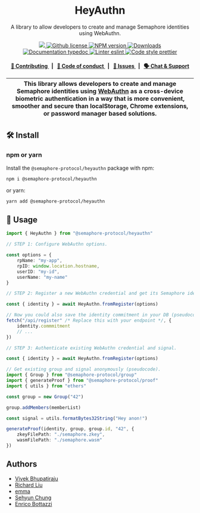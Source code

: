 <p align="center">
    <h1 align="center">
        HeyAuthn
    </h1>
    <p align="center">A library to allow developers to create and manage Semaphore identities using WebAuthn.</p>
</p>

<p align="center">
    <a href="https://github.com/semaphore-protocol">
        <img src="https://img.shields.io/badge/project-Semaphore-blue.svg?style=flat-square">
    </a>
    <a href="https://github.com/semaphore-protocol/semaphore/blob/main/LICENSE">
        <img alt="Github license" src="https://img.shields.io/github/license/semaphore-protocol/semaphore.svg?style=flat-square">
    </a>
    <a href="https://www.npmjs.com/package/@semaphore-protocol/heyauthn">
        <img alt="NPM version" src="https://img.shields.io/npm/v/@semaphore-protocol/heyauthn?style=flat-square" />
    </a>
    <a href="https://npmjs.org/package/@semaphore-protocol/heyauthn">
        <img alt="Downloads" src="https://img.shields.io/npm/dm/@semaphore-protocol/heyauthn.svg?style=flat-square" />
    </a>
    <a href="https://js.semaphore.pse.dev/heyauthn">
        <img alt="Documentation typedoc" src="https://img.shields.io/badge/docs-typedoc-744C7C?style=flat-square">
    </a>
    <a href="https://eslint.org/">
        <img alt="Linter eslint" src="https://img.shields.io/badge/linter-eslint-8080f2?style=flat-square&logo=eslint" />
    </a>
    <a href="https://prettier.io/">
        <img alt="Code style prettier" src="https://img.shields.io/badge/code%20style-prettier-f8bc45?style=flat-square&logo=prettier" />
    </a>
</p>

<div align="center">
    <h4>
        <a href="https://github.com/semaphore-protocol/semaphore/blob/main/CONTRIBUTING.md">
            👥 Contributing
        </a>
        <span>&nbsp;&nbsp;|&nbsp;&nbsp;</span>
        <a href="https://github.com/semaphore-protocol/semaphore/blob/main/CODE_OF_CONDUCT.md">
            🤝 Code of conduct
        </a>
        <span>&nbsp;&nbsp;|&nbsp;&nbsp;</span>
        <a href="https://github.com/semaphore-protocol/semaphore/contribute">
            🔎 Issues
        </a>
        <span>&nbsp;&nbsp;|&nbsp;&nbsp;</span>
        <a href="https://semaphore.pse.dev/discord">
            🗣️ Chat &amp; Support
        </a>
    </h4>
</div>

| This library allows developers to create and manage Semaphore identities using [WebAuthn](https://webauthn.io/) as a cross-device biometric authentication in a way that is more convenient, smoother and secure than localStorage, Chrome extensions, or password manager based solutions. |
| ------------------------------------------------------------------------------------------------------------------------------------------------------------------------------------------------------------------------------------------------------------------------------------------- |

## 🛠 Install

### npm or yarn

Install the `@semaphore-protocol/heyauthn` package with npm:

```bash
npm i @semaphore-protocol/heyauthn
```

or yarn:

```bash
yarn add @semaphore-protocol/heyauthn
```

## 📜 Usage

```typescript
import { HeyAuthn } from "@semaphore-protocol/heyauthn"

// STEP 1: Configure WebAuthn options.

const options = {
    rpName: "my-app",
    rpID: window.location.hostname,
    userID: "my-id",
    userName: "my-name"
}

// STEP 2: Register a new WebAuthn credential and get its Semaphore identity.

const { identity } = await HeyAuthn.fromRegister(options)

// Now you could also save the identity commitment in your DB (pseudocode).
fetch("/api/register" /* Replace this with your endpoint */, {
    identity.commmitment
    // ...
})

// STEP 3: Authenticate existing WebAuthn credential and signal.

const { identity } = await HeyAuthn.fromRegister(options)

// Get existing group and signal anonymously (pseudocode).
import { Group } from "@semaphore-protocol/group"
import { generateProof } from "@semaphore-protocol/proof"
import { utils } from "ethers"

const group = new Group("42")

group.addMembers(memberList)

const signal = utils.formatBytes32String("Hey anon!")

generateProof(identity, group, group.id, "42", {
    zkeyFilePath: "./semaphore.zkey",
    wasmFilePath: "./semaphore.wasm"
})
```

## Authors

-   [Vivek Bhupatiraju](https://github.com/vb7401)
-   [Richard Liu](https://github.com/rrrliu)
-   [emma](https://github.com/emmaguo13)
-   [Sehyun Chung](https://github.com/sehyunc)
-   [Enrico Bottazzi](https://github.com/enricobottazzi)
